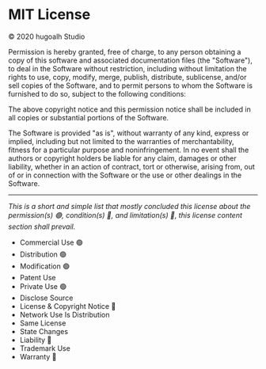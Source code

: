 # MIT License

© 2020 hugoalh Studio

Permission is hereby granted, free of charge, to any person obtaining a copy of this software and associated documentation files (the "Software"), to deal in the Software without restriction, including without limitation the rights to use, copy, modify, merge, publish, distribute, sublicense, and/or sell copies of the Software, and to permit persons to whom the Software is furnished to do so, subject to the following conditions:

The above copyright notice and this permission notice shall be included in all copies or substantial portions of the Software.

The Software is provided "as is", without warranty of any kind, express or implied, including but not limited to the warranties of merchantability, fitness for a particular purpose and noninfringement. In no event shall the authors or copyright holders be liable for any claim, damages or other liability, whether in an action of contract, tort or otherwise, arising from, out of or in connection with the Software or the use or other dealings in the Software.

---

*This is a short and simple list that mostly concluded this license about the permission(s) 🟢, condition(s) 🔵, and limitation(s) 🔴, this license content section shall prevail.*

- Commercial Use 🟢
- Distribution 🟢
- Modification 🟢
- Patent Use
- Private Use 🟢
- Disclose Source
- License & Copyright Notice 🔵
- Network Use Is Distribution
- Same License
- State Changes
- Liability 🔴
- Trademark Use
- Warranty 🔴
